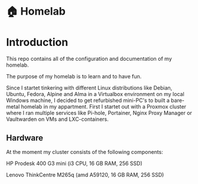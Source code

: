 # 🏠 Homelab

# Introduction

This repo contains all of the configuration and documentation of my homelab.

The purpose of my homelab is to learn and to have fun. 

Since I startet tinkering with different Linux distributions like Debian, Ubuntu, Fedora, Alpine and Alma in a Virtualbox environment on my local Windows machine, I decided to get refurbished mini-PC's to built a bare-metal homelab in my appartment. First I startet out with a Proxmox cluster where I ran multiple services like Pi-hole, Portainer, Nginx Proxy Manager or Vaultwarden on VMs and LXC-containers.



## Hardware

At the moment my cluster consists of the following components:

HP Prodesk 400 G3 mini (i3 CPU, 16 GB RAM, 256 SSD)

Lenovo ThinkCentre M265q (amd A59120, 16 GB RAM, 256 SSD)